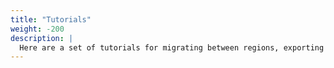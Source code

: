 ```yaml
---
title: "Tutorials"
weight: -200
description: |
  Here are a set of tutorials for migrating between regions, exporting data, and more.
---
```

